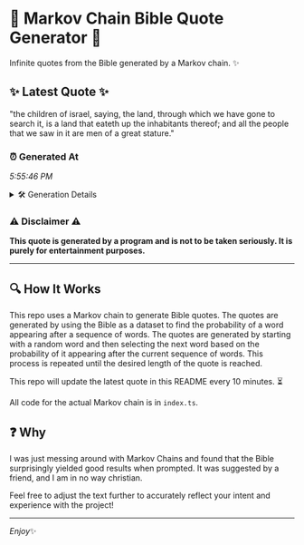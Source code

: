 # 📖 Markov Chain Bible Quote Generator 📖

Infinite quotes from the Bible generated by a Markov chain. ✨

## ✨ Latest Quote ✨
"the children of israel, saying, the land, through which we have gone to search it, is a land that eateth up the inhabitants thereof; and all the people that we saw in it are men of a great stature."

### ⏰ Generated At
*5:55:46 PM*

<details>
    <summary>🛠️ Generation Details</summary>
    <p>
        <strong>🌱 Seed:</strong> the<br>
        <strong>🔄 Iterations:</strong> 38<br>
        <strong>📜 Context History:</strong><br>[ the ]: children<br>[ the, children ]: of<br>[ the, children, of ]: israel,<br>[ the, children, of, israel, ]: saying,<br>[ the, children, of, israel,, saying, ]: the<br>[ the, children, of, israel,, saying,, the ]: land,<br>[ children, of, israel,, saying,, the, land, ]: through<br>[ of, israel,, saying,, the, land,, through ]: which<br>[ israel,, saying,, the, land,, through, which ]: we<br>[ saying,, the, land,, through, which, we ]: have<br>[ the, land,, through, which, we, have ]: gone<br>[ land,, through, which, we, have, gone ]: to<br>[ through, which, we, have, gone, to ]: search<br>[ which, we, have, gone, to, search ]: it,<br>[ we, have, gone, to, search, it, ]: is<br>[ have, gone, to, search, it,, is ]: a<br>[ gone, to, search, it,, is, a ]: land<br>[ to, search, it,, is, a, land ]: that<br>[ search, it,, is, a, land, that ]: eateth<br>[ it,, is, a, land, that, eateth ]: up<br>[ is, a, land, that, eateth, up ]: the<br>[ a, land, that, eateth, up, the ]: inhabitants<br>[ land, that, eateth, up, the, inhabitants ]: thereof;<br>[ that, eateth, up, the, inhabitants, thereof; ]: and<br>[ eateth, up, the, inhabitants, thereof;, and ]: all<br>[ up, the, inhabitants, thereof;, and, all ]: the<br>[ the, inhabitants, thereof;, and, all, the ]: people<br>[ inhabitants, thereof;, and, all, the, people ]: that<br>[ thereof;, and, all, the, people, that ]: we<br>[ and, all, the, people, that, we ]: saw<br>[ all, the, people, that, we, saw ]: in<br>[ the, people, that, we, saw, in ]: it<br>[ people, that, we, saw, in, it ]: are<br>[ that, we, saw, in, it, are ]: men<br>[ we, saw, in, it, are, men ]: of<br>[ saw, in, it, are, men, of ]: a<br>[ in, it, are, men, of, a ]: great<br>[ it, are, men, of, a, great ]: stature.<br>
    </p>
</details>

### ⚠️ Disclaimer ⚠️
**This quote is generated by a program and is not to be taken seriously. It is purely for entertainment purposes.**

---

## 🔍 How It Works

This repo uses a Markov chain to generate Bible quotes. The quotes are generated by using the Bible as a dataset to find the probability of a word appearing after a sequence of words. The quotes are generated by starting with a random word and then selecting the next word based on the probability of it appearing after the current sequence of words. This process is repeated until the desired length of the quote is reached.

This repo will update the latest quote in this README every 10 minutes. ⏳

All code for the actual Markov chain is in `index.ts`.

## ❓ Why

I was just messing around with Markov Chains and found that the Bible surprisingly yielded good results when prompted. 
It was suggested by a friend, and I am in no way christian.

Feel free to adjust the text further to accurately reflect your intent and experience with the project!

---

*Enjoy*✨

